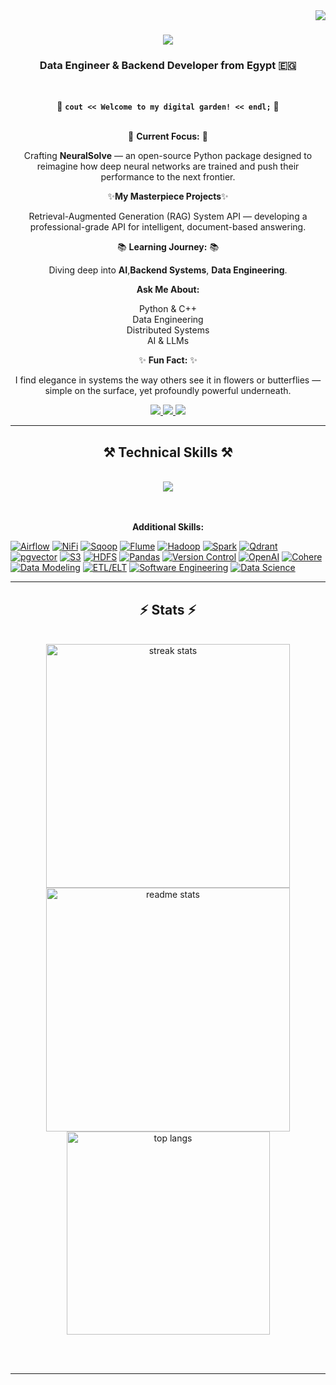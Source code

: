 <img align="right" src="https://visitor-badge.laobi.icu/badge?page_id=OmarEssameldinMousa.OmarEssameldinMousa" />

<h1 align="center">
    <img src="https://readme-typing-svg.herokuapp.com/?font=Saira&size=40&center=true&vCenter=true&width=700&height=80&duration=4000&lines=Hi+There!+👋;+I'm+Omar+Essam!;&color=CED4DA&background=FFFFFF00" />
</h1>

<h3 align="center">Data Engineer & Backend Developer from Egypt 🇪🇬</h3>

<br/>

<div align="center">

🌟 **`cout << Welcome to my digital garden! << endl;`** 🌟  
<br/>

🚀 **Current Focus:**  🚀

Crafting **NeuralSolve** — an open-source Python package designed to reimagine how deep neural networks are trained and push their performance to the next frontier.

✨**My Masterpiece Projects**✨

Retrieval-Augmented Generation (RAG) System API — developing a professional-grade API for intelligent, document-based answering.


📚 **Learning Journey:** 📚 

Diving deep into **AI**,**Backend Systems**, **Data Engineering**.

**Ask Me About:**  

Python & C++  
Data Engineering  
Distributed Systems  
AI & LLMs

✨ **Fun Fact:** ✨

I find elegance in systems the way others see it in flowers or butterflies — simple on the surface, yet profoundly powerful underneath.

</div>
 
<div align="center"> 
  <a href="mailto:omar.esameldin1111@gmail.com">
    <img src="https://img.shields.io/badge/Gmail-333333?style=for-the-badge&logo=gmail&logoColor=red" />
  </a>
  <a href="https://www.linkedin.com/in/omar-essam-3756a9255/" target="_blank">
    <img src="https://img.shields.io/badge/LinkedIn-0077B5?style=for-the-badge&logo=linkedin&logoColor=white" target="_blank" />
  </a>
  <a href="https://github.com/OmarEssameldinMousa" target="_blank">
     <img src="https://img.shields.io/badge/GitHub-000000?style=for-the-badge&logo=github&logoColor=white" target="_blank" />
  </a>
</div>

<hr/>
 <h2 align="center">⚒️ Technical Skills ⚒️</h2>
<br/>

<div align="center">
  <img src="https://skillicons.dev/icons?i=py,cpp,postgres,mysql,mongodb,cassandra,nginx,kafka,aws,docker,linux,django,fastapi,pytorch,redis,rabbitmq,grafana,prometheus,git,github,vscode" /><br><br>

</div>
<br/>
<p align="center"><strong>Additional Skills:</strong></p>

<p align="center">
  
  
  <!-- Orchestration & Pipelines -->
  [![Airflow](https://img.shields.io/badge/Airflow-017CEE?style=flat&logo=apacheairflow&logoColor=white)](https://airflow.apache.org/)
  [![NiFi](https://img.shields.io/badge/Apache%20NiFi-0091E2?style=flat&logo=apache&logoColor=white)](https://nifi.apache.org/)
  [![Sqoop](https://img.shields.io/badge/Apache%20Sqoop-555555?style=flat)](https://sqoop.apache.org/)
  [![Flume](https://img.shields.io/badge/Apache%20Flume-555555?style=flat)](https://flume.apache.org/)
  [![Hadoop](https://img.shields.io/badge/Hadoop-66CCFF?style=flat&logo=apachehadoop&logoColor=white)](https://hadoop.apache.org/)
  [![Spark](https://img.shields.io/badge/Spark-FF9900?style=flat&logo=apachespark&logoColor=white)](https://spark.apache.org/)
  [![Qdrant](https://img.shields.io/badge/Qdrant-FF4F8B?style=flat)](https://qdrant.tech/) [![pgvector](https://img.shields.io/badge/pgvector-336791?style=flat&logo=postgresql&logoColor=white)](https://github.com/pgvector/pgvector) [![S3](https://img.shields.io/badge/Amazon%20S3-569A31?style=flat&logo=amazonaws&logoColor=white)](https://aws.amazon.com/s3/)
  [![HDFS](https://img.shields.io/badge/HDFS-FF6600?style=flat)](https://hadoop.apache.org/docs/r1.2.1/hdfs_design.html)
  [![Pandas](https://img.shields.io/badge/Pandas-150458?style=flat&logo=pandas&logoColor=white)](https://pandas.pydata.org/)
  [![Version Control](https://img.shields.io/badge/Version%20Control-555555?style=flat&logo=git&logoColor=white)](https://git-scm.com/)
  [![OpenAI](https://img.shields.io/badge/OpenAI-412991?style=flat&logo=openai&logoColor=white)](https://openai.com/)
  [![Cohere](https://img.shields.io/badge/Cohere-0050FF?style=flat)](https://cohere.com/)
  [![Data Modeling](https://img.shields.io/badge/Data%20Modeling-555555?style=flat)]()
  [![ETL/ELT](https://img.shields.io/badge/ETL%2FELT%20Pipelines-555555?style=flat)]()
  [![Software Engineering](https://img.shields.io/badge/Software%20Engineering-555555?style=flat)]()
  [![Data Science](https://img.shields.io/badge/Data%20Science-555555?style=flat)]()


</p>


<hr/>




<h2 align="center">⚡ Stats ⚡</h2>
<br>
<div align="center">
  <img width="390" src="https://github-readme-streak-stats.herokuapp.com?user=OmarEssameldinMousa&count_private=true&theme=react&border_radius=10" alt="streak stats"/>
  <br/>  
  <img width="390" src="https://github-readme-stats.vercel.app/api?username=OmarEssameldinMousa&count_private=true&show_icons=true&theme=react&rank_icon=github&border_radius=10" alt="readme stats"/>
  <br/>
  <img width="325" src="https://github-readme-stats.vercel.app/api/top-langs/?username=OmarEssameldinMousa&hide=HTML&langs_count=8&layout=compact&theme=react&border_radius=10&size_weight=0.5&count_weight=0.5" alt="top langs"/>
</div>


<br/><br/>

<hr/>

